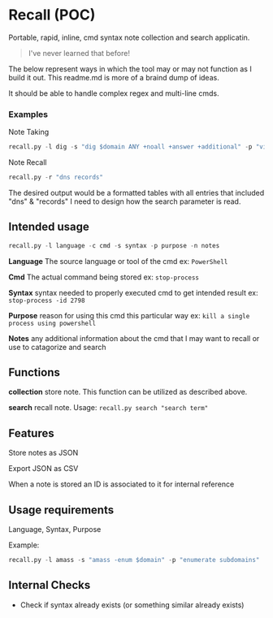 # Recall (POC)
Portable, rapid, inline, cmd syntax note collection and search applicatin.
> I've never learned that before!

The below represent ways in which the tool may or may not function as I build it out.  This readme.md is more of a braind dump of ideas.

It should be able to handle complex regex and multi-line cmds.

### Examples
Note Taking
```python
recall.py -l dig -s "dig $domain ANY +noall +answer +additional" -p "view all dns record types available"
```

Note Recall
```python
recall.py -r "dns records"
```
The desired output would be a formatted tables with all entries that included "dns" & "records"
I need to design how the search parameter is read.



## Intended usage
```python
recall.py -l language -c cmd -s syntax -p purpose -n notes
```
**Language** The source language or tool of the cmd ex: `PowerShell`

**Cmd** The actual command being stored ex: `stop-process`

**Syntax** syntax needed to properly executed cmd to get intended result ex: `stop-process -id 2798`

**Purpose** reason for using this cmd this particular way ex: `kill a single process using powershell`

**Notes** any additional information about the cmd that I may want to recall or use to catagorize and search

## Functions
**collection** store note.  This function can be utilized as described above.

**search** recall note.  Usage: `recall.py search "search term"` 

## Features
Store notes as JSON

Export JSON as CSV

When a note is stored an ID is associated to it for internal reference

## Usage requirements
Language, Syntax, Purpose

Example:
```Python
recall.py -l amass -s "amass -enum $domain" -p "enumerate subdomains"
```
## Internal Checks
- Check if syntax already exists (or something similar already exists)
